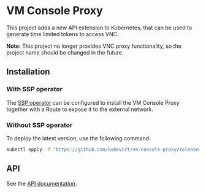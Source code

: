 # VM Console Proxy

This project adds a new API extension to Kubernetes, 
that can be used to generate time limited tokens to access VNC.

**Note:** This project no longer provides VNC proxy functionality, so the project name should be changed in the future.

## Installation

### With SSP operator
The [SSP operator](https://github.com/kubevirt/ssp-operator) can be configured to install the VM Console Proxy together with
a Route to expose it to the external network.

### Without SSP operator
To deploy the latest version, use the following command:
```bash
kubectl apply -f "https://github.com/kubevirt/vm-console-proxy/releases/latest/download/vm-console-proxy.yaml"
```

## API
See the [API documentation](docs/api.md).
